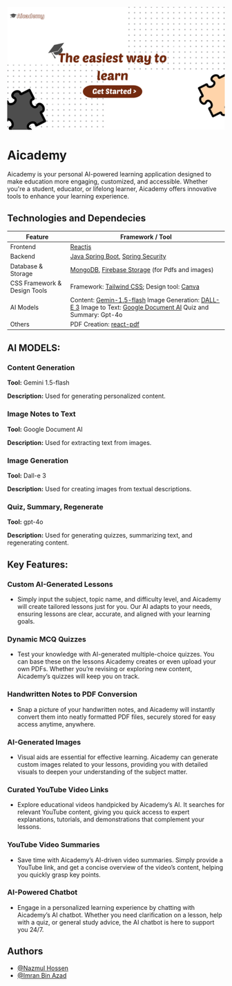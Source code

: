 
![App Screenshot](Resource/Home.png)


# Aicademy

Aicademy is your personal AI-powered learning application designed to make education more engaging, customized, and accessible. Whether you're a student, educator, or lifelong learner, Aicademy offers innovative tools to enhance your learning experience.


## Technologies and Dependecies  
| Feature                    | Framework / Tool                                         |
| -------------------------- | ------------------------------------------------------- |
| Frontend                   | [Reactjs](https://react.dev/)                              |
| Backend                    | [Java Spring Boot](https://spring.io/projects/spring-boot/), [Spring Security](https://spring.io/projects/spring-security) |
| Database & Storage         | [MongoDB](https://www.mongodb.com/docs/), [Firebase Storage](https://firebase.google.com/) (for Pdfs and images) |
| CSS Framework & Design Tools | Framework: [Tailwind CSS](https://tailwindcss.com/); Design tool: [Canva](https://www.canva.com/) |
| AI Models                  | Content: [Gemin-1.5-flash](https://console.cloud.google.com/vertex-ai/publishers/google/model-garden/gemini-1.5-flash-001?hl=it)  Image Generation: [DALL-E 3](https://platform.openai.com/docs/guides/images/introduction)  Image to Text: [Google Document AI](https://cloud.google.com/document-ai?hl=en) Quiz and Summary: Gpt-4o |
| Others                     | PDF Creation: [react-pdf](https://react-pdf.org/)    

## AI MODELS:
### Content Generation

**Tool:** Gemini 1.5-flash

**Description:** Used for generating personalized content.
### Image Notes to Text

**Tool:** Google Document AI

**Description:** Used for extracting text from images.
### Image Generation

**Tool:** Dall-e 3

**Description:** Used for creating images from textual descriptions.

### Quiz, Summary, Regenerate

**Tool:** gpt-4o

**Description:** Used for generating quizzes, summarizing text, and regenerating content.


## Key Features:

   ### Custom AI-Generated Lessons
   - Simply input the subject, topic name, and difficulty level, and Aicademy will create tailored lessons just for you. Our AI adapts to your needs, ensuring lessons are clear, accurate, and aligned with your learning goals.

   ### Dynamic MCQ Quizzes
   - Test your knowledge with AI-generated multiple-choice quizzes. You can base these on the lessons Aicademy creates or even upload your own PDFs. Whether you’re revising or exploring new content, Aicademy’s quizzes will keep you on track.

   ### Handwritten Notes to PDF Conversion
   - Snap a picture of your handwritten notes, and Aicademy will instantly convert them into neatly formatted PDF files, securely stored for easy access anytime, anywhere.

   ### AI-Generated Images
   - Visual aids are essential for effective learning. Aicademy can generate custom images related to your lessons, providing you with detailed visuals to deepen your understanding of the subject matter.

   ### Curated YouTube Video Links
   - Explore educational videos handpicked by Aicademy’s AI. It searches for relevant YouTube content, giving you quick access to expert explanations, tutorials, and demonstrations that complement your lessons.

   ### YouTube Video Summaries
   - Save time with Aicademy’s AI-driven video summaries. Simply provide a YouTube link, and get a concise overview of the video’s content, helping you quickly grasp key points.

   ### AI-Powered Chatbot
   - Engage in a personalized learning experience by chatting with Aicademy’s AI chatbot. Whether you need clarification on a lesson, help with a quiz, or general study advice, the AI chatbot is here to support you 24/7.
            


## Authors

- [@Nazmul Hossen ](https://github.com/NazmulRahul)
- [@Imran Bin Azad](https://github.com/Imran-2020331101)


